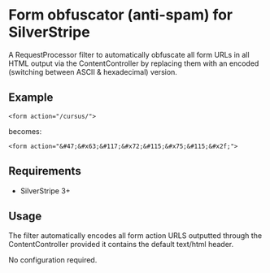 Form obfuscator (anti-spam) for SilverStripe
====
A RequestProcessor filter to automatically obfuscate all form URLs in all HTML output via the ContentController by replacing
them with an encoded (switching between ASCII & hexadecimal) version.

## Example
```
<form action="/cursus/">
```
becomes:
```
<form action="&#47;&#x63;&#117;&#x72;&#115;&#x75;&#115;&#x2f;">
```

## Requirements
* SilverStripe 3+

## Usage
The filter automatically encodes all form action URLS outputted through the
ContentController provided it contains the default text/html header.

No configuration required.